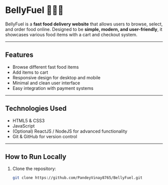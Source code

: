 # BellyFuel 🍔🍕🍟

BellyFuel is a **fast food delivery website** that allows users to browse, select, and order food online. Designed to be **simple, modern, and user-friendly**, it showcases various food items with a cart and checkout system.

---

## Features

- Browse different fast food items
- Add items to cart
- Responsive design for desktop and mobile
- Minimal and clean user interface
- Easy integration with payment systems

---

## Technologies Used

- HTML5 & CSS3
- JavaScript
- (Optional) ReactJS / NodeJS for advanced functionality
- Git & GitHub for version control

---

## How to Run Locally

1. Clone the repository:
   ```bash
   git clone https://github.com/PandeyVinay8765/BellyFuel.git
 
